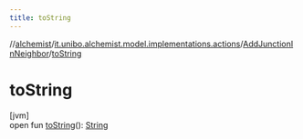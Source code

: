 ```yaml
---
title: toString
---
```

//[alchemist](../../../index.html)/[it.unibo.alchemist.model.implementations.actions](../index.html)/[AddJunctionInNeighbor](index.html)/[toString](to-string.html)



# toString



[jvm]\
open fun [toString](to-string.html)(): [String](https://docs.oracle.com/javase/8/docs/api/java/lang/String.html)




